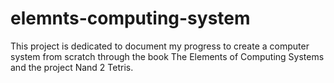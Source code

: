 # elemnts-computing-system
This project is dedicated to document my progress to create a computer system from scratch through the book The Elements of Computing Systems and the project Nand 2 Tetris.
